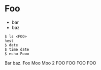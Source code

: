 <title>
  Min hest
</title>

# Foo

* bar
* baz

```console
$ ls <FOO>
hest
$ date
$ time date
$ echo Fooo
```
Bar baz.
Foo
Moo
Moo 2
FOO
FOO
FOO
FOO
